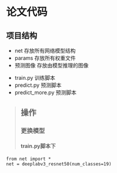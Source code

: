 # 论文代码

## 项目结构
* net 存放所有网络模型结构
* params 存放所有权重文件
* 预测图像 存放由模型推理的图像
- train.py 训练脚本
- predict.py 预测脚本
- predict_more.py 预测脚本

> ## 操作
> ### 更换模型
> #### train.py脚本下

```
from net import *
net = deeplabv3_resnet50(num_classes=19)
```
